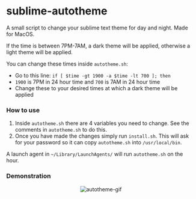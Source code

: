 # sublime-autotheme

A small script to change your sublime text theme for day and night. Made for MacOS.

If the time is between 7PM-7AM, a dark theme will be applied, otherwise a light theme will be applied. 

You can change these times inside `autotheme.sh`:

- Go to this line: `if [ $time -gt 1900 -a $time -lt 700 ]; then`
- `1900` is 7PM in 24 hour time and `700` is 7AM in 24 hour time
- Change these to your desired times at which a dark theme will be applied

### How to use

1. Inside `autotheme.sh` there are 4 variables you need to change. See the comments in `autotheme.sh` to do this.
2. Once you have made the changes simply run `install.sh`. This will ask for your password so it can copy `autotheme.sh` into `/usr/local/bin`.

A launch agent in `~/Library/LaunchAgents/` will run `autotheme.sh` on the hour.

### Demonstration

<div style="text-align:center">
  <img src="https://i.imgur.com/KV4eRfG.gif" alt="autotheme-gif">
</div>